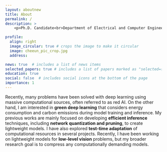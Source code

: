 ```yaml
---
layout: aboutnew
title: About
permalink: /
description: >
    <p>Ph.D. Candidate<br>Department of Electrical and Computer Engineering, Seoul National University</p>

profile:
  align: right
  image_circular: true # crops the image to make it circular
  image: cheeun_pic_crop.jpg
  address: 

news: true  # includes a list of news items
selected_papers: true # includes a list of papers marked as "selected={true}"
education: true
social: false  # includes social icons at the bottom of the page
importance: 1
---
```


Recently, many problems have been solved with deep learning using massive computational sources, often referred to as red AI. On the other hand, I am interested in **green deep learning** that considers energy consumption and carbon emissions during model training and inference. My previous works are mainly focused on developing **efficient inference** techniques, including **network quantization and pruning**, to create lightweight models. I have also explored **test-time adaptation** of computational resources in several projects. Recently, I have been working on lightweight models for **low-level vision** problems, but my broader research goal is to compress any computationally demanding models.